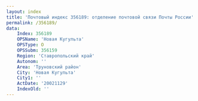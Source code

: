 ```yaml
---
layout: index
title: 'Почтовый индекс 356189: отделение почтовой связи Почты России'
permalink: /356189/
data:
    Index: 356189
    OPSName: 'Новая Кугульта'
    OPSType: О
    OPSSubm: 356159
    Region: 'Ставропольский край'
    Autonom: ''
    Area: 'Труновский район'
    City: 'Новая Кугульта'
    City1: ''
    ActDate: '20021129'
    IndexOld: ''
---
```

